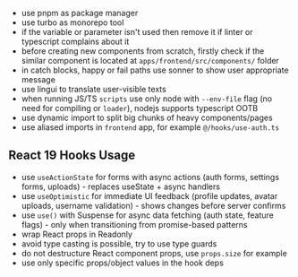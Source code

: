 - use pnpm as package manager
- use turbo as monorepo tool
- if the variable or parameter isn't used then remove it if linter or typescript complains about it
- before creating new components from scratch, firstly check if the similar component is located at `apps/frontend/src/components/` folder
- in catch blocks, happy or fail paths use sonner to show user appropriate message
- use lingui to translate user-visible texts
- when running JS/TS `scripts` use only node with `--env-file` flag (no need for compiling or `loader`), nodejs supports typescript OOTB
- use dynamic import to split big chunks of heavy components/pages
- use aliased imports in `frontend` app, for example `@/hooks/use-auth.ts`

## React 19 Hooks Usage

- use `useActionState` for forms with async actions (auth forms, settings forms, uploads) - replaces useState + async handlers
- use `useOptimistic` for immediate UI feedback (profile updates, avatar uploads, username validation) - shows changes before server confirms
- use `use()` with Suspense for async data fetching (auth state, feature flags) - only when transitioning from promise-based patterns
- wrap React props in Readonly
- avoid type casting is possible, try to use type guards
- do not destructure React component props, use `props.size` for example
- use only specific props/object values in the hook deps
